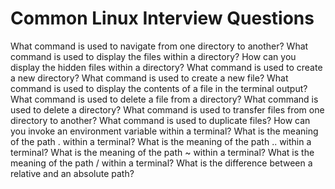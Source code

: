 # Common Linux Interview Questions
What command is used to navigate from one directory to another?
What command is used to display the files within a directory?
How can you display the hidden files within a directory?
What command is used to create a new directory?
What command is used to create a new file?
What command is used to display the contents of a file in the terminal output?
What command is used to delete a file from a directory?
What command is used to delete a directory?
What command is used to transfer files from one directory to another?
What command is used to duplicate files?
How can you invoke an environment variable within a terminal?
What is the meaning of the path . within a terminal?
What is the meaning of the path .. within a terminal?
What is the meaning of the path ~ within a terminal?
What is the meaning of the path / within a terminal?
What is the difference between a relative and an absolute path?
